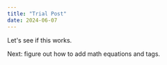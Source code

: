 ```yaml
---
title: "Trial Post"
date: 2024-06-07
---
```


Let's see if this works.

Next: figure out how to add math equations and tags.
